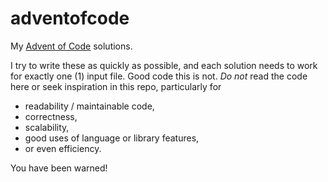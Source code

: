 # adventofcode

My [Advent of Code](https://adventofcode.com) solutions.

I try to write these as quickly as possible, and each solution needs to work for
exactly one (1) input file. Good code this is not. *Do not* read the code here
or seek inspiration in this repo, particularly for

* readability / maintainable code,
* correctness,
* scalability,
* good uses of language or library features,
* or even efficiency.

You have been warned!